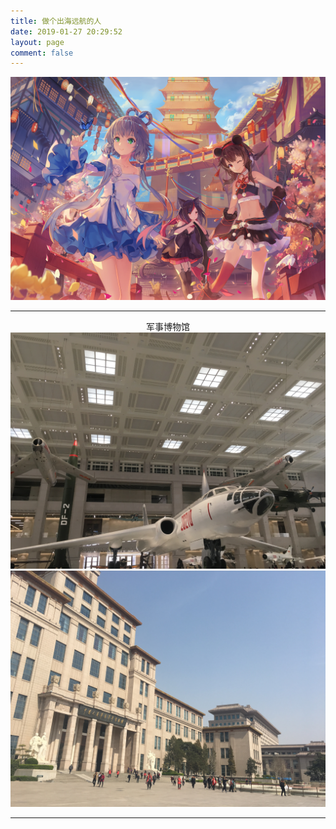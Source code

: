 ```yaml
---
title: 做个出海远航的人
date: 2019-01-27 20:29:52
layout: page
comment: false
---
```


<div align="center">
<img src="./imgs/IMG_2341.JPG" alt="" align="certer" title="图片" />
</div>

---
<div align="center">军事博物馆</div>
<div align="center">
<img src="./imgs/IMG_2116.JPG" alt="" align="certer" title="图片" />
</div>


<div align="center">
<img src="./imgs/IMG_2141.JPG" alt="" align="certer" title="图片" />
</div>

---